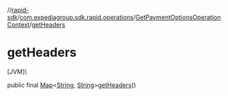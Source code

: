 //[rapid-sdk](../../../index.md)/[com.expediagroup.sdk.rapid.operations](../index.md)/[GetPaymentOptionsOperationContext](index.md)/[getHeaders](get-headers.md)

# getHeaders

[JVM]\

public final [Map](https://docs.oracle.com/javase/8/docs/api/java/util/Map.html)&lt;[String](https://docs.oracle.com/javase/8/docs/api/java/lang/String.html), [String](https://docs.oracle.com/javase/8/docs/api/java/lang/String.html)&gt;[getHeaders](get-headers.md)()

